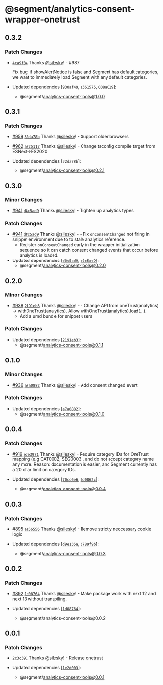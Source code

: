 # @segment/analytics-consent-wrapper-onetrust

## 0.3.2

### Patch Changes

- [`4ca9f84`](https://github.com/segmentio/analytics-next/commit/4ca9f84106ba1f86953b6b8632bb49929416cb64) Thanks [@silesky](https://github.com/silesky)! - #987

  Fix bug: if showAlertNotice is false and Segment has default categories, we want to immediately load Segment with any default categories.

- Updated dependencies [[`930af49`](https://github.com/segmentio/analytics-next/commit/930af49b27f7c2973304c7ae76b67d264223e6f6), [`a361575`](https://github.com/segmentio/analytics-next/commit/a361575152f8313dfded3b0cc4b9912b4e2a41c3), [`008a019`](https://github.com/segmentio/analytics-next/commit/008a01927973340bd93cd0097e45c455d49baea5)]:
  - @segment/analytics-consent-tools@1.0.0

## 0.3.1

### Patch Changes

- [#959](https://github.com/segmentio/analytics-next/pull/959) [`32da78b`](https://github.com/segmentio/analytics-next/commit/32da78b922d6ffe030585dc7ba1b271b78d5f6dd) Thanks [@silesky](https://github.com/silesky)! - Support older browsers

* [#962](https://github.com/segmentio/analytics-next/pull/962) [`a725117`](https://github.com/segmentio/analytics-next/commit/a7251174c293be1845d6dbfb20a47c4a490c2d3a) Thanks [@silesky](https://github.com/silesky)! - Change tsconfig compile target from ESNext->ES2020

* Updated dependencies [[`32da78b`](https://github.com/segmentio/analytics-next/commit/32da78b922d6ffe030585dc7ba1b271b78d5f6dd)]:
  - @segment/analytics-consent-tools@0.2.1

## 0.3.0

### Minor Changes

- [#941](https://github.com/segmentio/analytics-next/pull/941) [`d8c5ad9`](https://github.com/segmentio/analytics-next/commit/d8c5ad9dff06e42656504657fdd27e6a67b875e3) Thanks [@silesky](https://github.com/silesky)! - Tighten up analytics types

### Patch Changes

- [#941](https://github.com/segmentio/analytics-next/pull/941) [`d8c5ad9`](https://github.com/segmentio/analytics-next/commit/d8c5ad9dff06e42656504657fdd27e6a67b875e3) Thanks [@silesky](https://github.com/silesky)! - - Fix `onConsentChanged` not firing in snippet environment due to to stale analytics reference.
  - Register `onConsentChanged` early in the wrapper initialization sequence so it can catch consent changed events that occur before analytics is loaded.
- Updated dependencies [[`d8c5ad9`](https://github.com/segmentio/analytics-next/commit/d8c5ad9dff06e42656504657fdd27e6a67b875e3), [`d8c5ad9`](https://github.com/segmentio/analytics-next/commit/d8c5ad9dff06e42656504657fdd27e6a67b875e3)]:
  - @segment/analytics-consent-tools@0.2.0

## 0.2.0

### Minor Changes

- [#938](https://github.com/segmentio/analytics-next/pull/938) [`2191eb3`](https://github.com/segmentio/analytics-next/commit/2191eb34b501c21f963f0e39426f89b5e6baed39) Thanks [@silesky](https://github.com/silesky)! - - Change API from oneTrust(analytics) -> withOneTrust(analytics). Allow withOneTrust(analytics).load(...).
  - Add a umd bundle for snippet users

### Patch Changes

- Updated dependencies [[`2191eb3`](https://github.com/segmentio/analytics-next/commit/2191eb34b501c21f963f0e39426f89b5e6baed39)]:
  - @segment/analytics-consent-tools@0.1.1

## 0.1.0

### Minor Changes

- [#936](https://github.com/segmentio/analytics-next/pull/936) [`a7a0882`](https://github.com/segmentio/analytics-next/commit/a7a08827cc31dd3a558700143828ab43d27f2125) Thanks [@silesky](https://github.com/silesky)! - Add consent changed event

### Patch Changes

- Updated dependencies [[`a7a0882`](https://github.com/segmentio/analytics-next/commit/a7a08827cc31dd3a558700143828ab43d27f2125)]:
  - @segment/analytics-consent-tools@0.1.0

## 0.0.4

### Patch Changes

- [#919](https://github.com/segmentio/analytics-next/pull/919) [`e3e3971`](https://github.com/segmentio/analytics-next/commit/e3e3971c7e12ca6bc41586531b5468aa3640d922) Thanks [@silesky](https://github.com/silesky)! - Require category IDs for OneTrust mapping (e.g CAT0002, SEG0003), and do not accept category name any more. Reason: documentation is easier, and Segment currently has a 20 char limit on category IDs.

- Updated dependencies [[`70cc6e6`](https://github.com/segmentio/analytics-next/commit/70cc6e61a809bd44a9e34555b64da9a3b8672fdf), [`fd0862c`](https://github.com/segmentio/analytics-next/commit/fd0862c544d4418719863e8f5418b5ab61a9ca5e)]:
  - @segment/analytics-consent-tools@0.0.4

## 0.0.3

### Patch Changes

- [#895](https://github.com/segmentio/analytics-next/pull/895) [`aa56556`](https://github.com/segmentio/analytics-next/commit/aa5655659760c53183df22b6b001e0a204feffde) Thanks [@silesky](https://github.com/silesky)! - Remove strictly neccessary cookie logic

- Updated dependencies [[`d9e135a`](https://github.com/segmentio/analytics-next/commit/d9e135a7174ce0a4d90fe1339c4833bd86b8f429), [`6789f9b`](https://github.com/segmentio/analytics-next/commit/6789f9b213f63698da8ca67d6631966aefc58345)]:
  - @segment/analytics-consent-tools@0.0.3

## 0.0.2

### Patch Changes

- [#892](https://github.com/segmentio/analytics-next/pull/892) [`1d08764`](https://github.com/segmentio/analytics-next/commit/1d087647fd359b6332d597ae5b640decb3e86670) Thanks [@silesky](https://github.com/silesky)! - Make package work with next 12 and next 13 without transpiling.

- Updated dependencies [[`1d08764`](https://github.com/segmentio/analytics-next/commit/1d087647fd359b6332d597ae5b640decb3e86670)]:
  - @segment/analytics-consent-tools@0.0.2

## 0.0.1

### Patch Changes

- [`2c3c391`](https://github.com/segmentio/analytics-next/commit/2c3c391c61f859295faa9c9fff102f493f902186) Thanks [@silesky](https://github.com/silesky)! - Release onetrust

- Updated dependencies [[`1e2d003`](https://github.com/segmentio/analytics-next/commit/1e2d003e28bc35266b8de925d67a09376cab255d)]:
  - @segment/analytics-consent-tools@0.0.1
